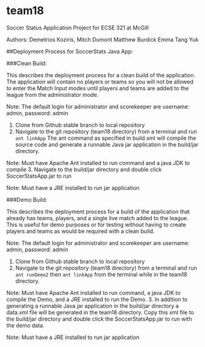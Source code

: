 # team18

Soccer Status Application 
Project for ECSE 321 at McGill

Authors:
Demetrios Koziris,
Mitch Dumont
Matthew Burdick
Emma Tang Yuk

##Deployment Process for SoccerStats Java App:


###Clean Build:

This describes the deployment process for a clean build of the application. The application will contain no players or teams so you will not be allowed to enter the Match Input modes until players and teams are added to the league from the administrator mode.

  Note: The default login for administrator and scorekeeper are username: admin, password: admin

 1.	Clone from Github stable branch to local repository
 2.	Navigate to the git repository (team18 directory) from a terminal and run `ant linkApp` The ant command as specified in build.xml will compile the source code and generate a runnable Java jar application in the build/jar directory.

  Note: Must have Apache Ant installed to run command and a java JDK to compile
 3.	Navigate to the build/jar directory and double click SoccerStatsApp.jar to run

  Note: Must have a JRE installed to run jar application


###Demo Build:

This describes the deployment process for a build of the application that already has teams, players, and a single live match added to the league. This is useful for demo purposes or for testing without having to create players and teams as would be required with a clean build.

  Note: The default login for administrator and scorekeeper are username: admin, password: admin

1.	Clone from Github stable branch to local repository
2.  Navigate to the git repository (team18 directory) from a terminal and run `ant runDemo2` then `ant linkApp` from the terminal while in the team18 directory.

  Note: Must have Apache Ant installed to run command, a java JDK to compile the Demo, and a JRE installed to run the Demo.
3.	In addition to generating a runnable Java jar application in the build/jar directory a data.xml file will be generated in the team18 directory. Copy this xml file to the build/jar directory and double click the SoccerStatsApp.jar to run with the demo data.

  Note: Must have a JRE installed to run jar application

